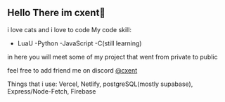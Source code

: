 ## Hello There im cxent👋
i love cats
and i love to code 
My code skill:
- LuaU
-Python
-JavaScript
-C(still learning)

in here you will meet some of my project that went from private to public 

feel free to add friend me on discord [@cxent](https://discord.com/users/969877800746123284)

Things that i use:
Vercel, Netlify, postgreSQL(mostly supabase), Express/Node-Fetch, Firebase

